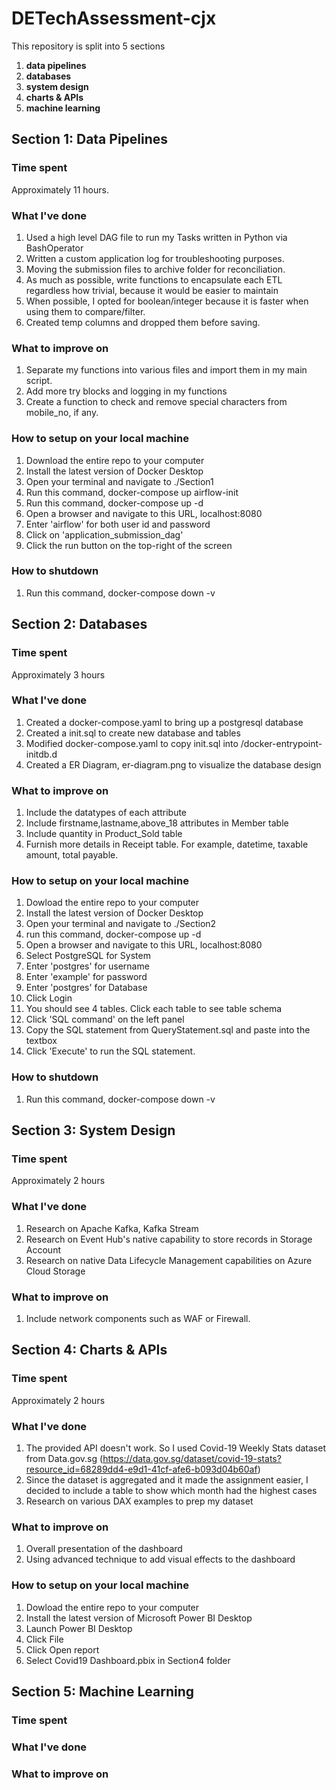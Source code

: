 # DETechAssessment-cjx

This repository is split into 5 sections

1. **data pipelines**
2. **databases**
3. **system design**
4. **charts & APIs**
5. **machine learning**

## Section 1: Data Pipelines

### Time spent
Approximately 11 hours.

### What I've done
1. Used a high level DAG file to run my Tasks written in Python via BashOperator
2. Written a custom application log for troubleshooting purposes.
3. Moving the submission files to archive folder for reconciliation.
4. As much as possible, write functions to encapsulate each ETL regardless how trivial, because it would be easier to maintain
5. When possible, I opted for boolean/integer because it is faster when using them to compare/filter.
6. Created temp columns and dropped them before saving.

### What to improve on
1. Separate my functions into various files and import them in my main script.
2. Add more try blocks and logging in my functions
3. Create a function to check and remove special characters from mobile_no, if any.

### How to setup on your local machine

1. Download the entire repo to your computer
2. Install the latest version of Docker Desktop
3. Open your terminal and navigate to ./Section1
4. Run this command, docker-compose up airflow-init
5. Run this command, docker-compose up -d
6. Open a browser and navigate to this URL, localhost:8080
7. Enter 'airflow' for both user id and password
8. Click on 'application_submission_dag'
9. Click the run button on the top-right of the screen

### How to shutdown
1. Run this command, docker-compose down -v

## Section 2: Databases

### Time spent
Approximately 3 hours

### What I've done
1. Created a docker-compose.yaml to bring up a postgresql database
2. Created a init.sql to create new database and tables
3. Modified docker-compose.yaml to copy init.sql into /docker-entrypoint-initdb.d
4. Created a ER Diagram, er-diagram.png to visualize the database design

### What to improve on
1. Include the datatypes of each attribute
2. Include firstname,lastname,above_18 attributes in Member table
3. Include quantity in Product_Sold table
3. Furnish more details in Receipt table. For example, datetime, taxable amount, total payable.

### How to setup on your local machine
1. Dowload the entire repo to your computer
2. Install the latest version of Docker Desktop
3. Open your terminal and navigate to ./Section2
4. run this command, docker-compose up -d
5. Open a browser and navigate to this URL, localhost:8080
6. Select PostgreSQL for System
7. Enter 'postgres' for username
8. Enter 'example' for password
9. Enter 'postgres' for Database
10. Click Login
11. You should see 4 tables. Click each table to see table schema
12. Click 'SQL command' on the left panel
13. Copy the SQL statement from QueryStatement.sql and paste into the textbox
14. Click 'Execute' to run the SQL statement.

### How to shutdown
1. Run this command, docker-compose down -v

## Section 3: System Design

### Time spent
Approximately 2 hours

### What I've done
1. Research on Apache Kafka, Kafka Stream
2. Research on Event Hub's native capability to store records in Storage Account
3. Research on native Data Lifecycle Management capabilities on Azure Cloud Storage

### What to improve on
1. Include network components such as WAF or Firewall.

## Section 4: Charts & APIs

### Time spent
Approximately 2 hours

### What I've done
1. The provided API doesn't work. So I used Covid-19 Weekly Stats dataset from Data.gov.sg (https://data.gov.sg/dataset/covid-19-stats?resource_id=68289dd4-e9d1-41cf-afe6-b093d04b60af)
2. Since the dataset is aggregated and it made the assignment easier, I decided to include a table to show which month had the highest cases
2. Research on various DAX examples to prep my dataset

### What to improve on
1. Overall presentation of the dashboard
2. Using advanced technique to add visual effects to the dashboard

### How to setup on your local machine
1. Dowload the entire repo to your computer
2. Install the latest version of Microsoft Power BI Desktop
3. Launch Power BI Desktop
4. Click File
5. Click Open report
6. Select Covid19 Dashboard.pbix in Section4 folder

## Section 5: Machine Learning

### Time spent


### What I've done


### What to improve on
